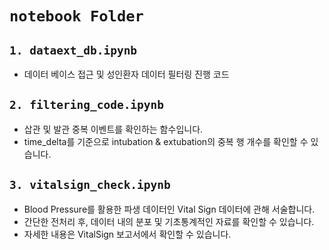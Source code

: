# `notebook Folder` 

## `1. dataext_db.ipynb`
* 데이터 베이스 접근 및 성인환자 데이터 필터링 진행 코드

## `2. filtering_code.ipynb`
* 삽관 및 발관 중복 이벤트를 확인하는 함수입니다.
* time_delta를 기준으로 intubation & extubation의 중복 행 개수를 확인할 수 있습니다.

## `3. vitalsign_check.ipynb`
* Blood Pressure를 활용한 파생 데이터인 Vital Sign 데이터에 관해 서술합니다.
* 간단한 전처리 후, 데이터 내의 분포 및 기초통계적인 자료를 확인할 수 있습니다.
* 자세한 내용은 VitalSign 보고서에서 확인할 수 있습니다.